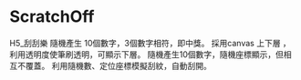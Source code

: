 # ScratchOff
H5_刮刮樂
隨機產生 10個數字，3個數字相符，即中獎。
採用canvas 上下層 ，利用透明度使筆刷透明，可顯示下層。
隨機產生10個數字，隨機座標顯示，但相互不覆蓋。
利用隨機數、定位座標模擬刮紋，自動刮開。
